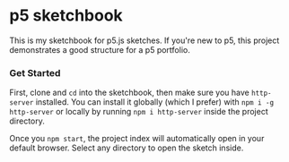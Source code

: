 # p5 sketchbook

This is my sketchbook for p5.js sketches. If you're new to p5, this project
demonstrates a good structure for a p5 portfolio. 

### Get Started

First, clone and `cd` into the sketchbook, then make sure you have
`http-server` installed. You can install it globally (which I prefer) with `npm
i -g http-server` or locally by running `npm i http-server` inside the project
directory. 

Once you `npm start`, the project index will automatically open in your default
browser. Select any directory to open the sketch inside.


